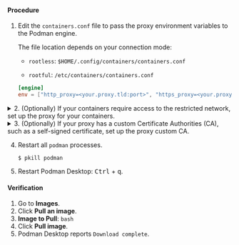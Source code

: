 #### Procedure

1. Edit the `containers.conf` file to pass the proxy environment variables to the Podman engine.

   The file location depends on your connection mode:

   - `rootless`: `$HOME/.config/containers/containers.conf`

   - `rootful`: `/etc/containers/containers.conf`

   ```toml
   [engine]
   env = ["http_proxy=<your.proxy.tld:port>", "https_proxy=<your.proxy.tld:port>"]
   ```

<details>
<summary>
2. (Optionally) If your containers require access to the restricted network, set up the proxy for your containers.
</summary>

- Edit the `containers.conf` file.

  ```toml
  [containers]
  http_proxy = true
  env = ["http_proxy=<your.proxy.tld:port>", "https_proxy=<your.proxy.tld:port>"]
  ```

</details>

<details>
<summary>
3. (Optionally) If your proxy has a custom Certificate Authorities (CA), such as a self-signed certificate, set up the proxy custom CA.
</summary>

1. Store your proxy Certificate Authorities (CA) in your home directory, in the `proxy_ca.pem` file, in Privacy-Enhanced Mail (PEM) format.

2. Copy the certificate to the CA trust store:

   ```shell-session
   $ sudo cp <proxy_ca.pem> /etc/pki/ca-trust/source/anchors/
   ```

3. Update your CA trust store:

   ```
   $ sudo update-ca-trust
   ```

</details>

4. Restart all `podman` processes.

   ```shell-session
   $ pkill podman
   ```

1. Restart Podman Desktop: <kbd>Ctrl</kbd> + <kbd>q</kbd>.

#### Verification

1. Go to **Images**.
1. Click **Pull an image**.
1. **Image to Pull**: `bash`
1. Click **Pull image**.
1. Podman Desktop reports `Download complete`.
